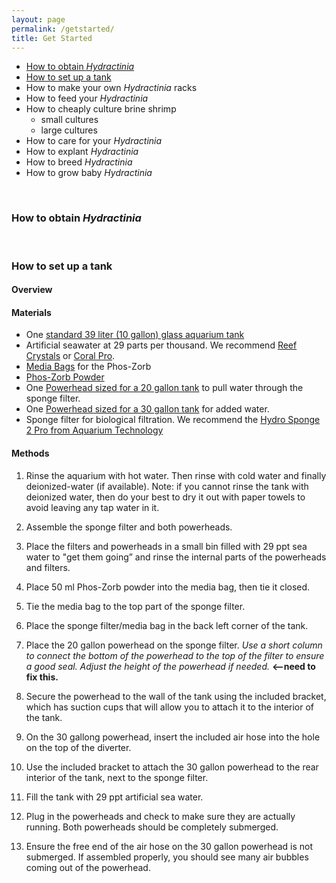 ```yaml
---
layout: page
permalink: /getstarted/
title: Get Started
---
```



- [How to obtain *Hydractinia*](#how-to-obtain-hydractinia)
- [How to set up a tank](#how-to-set-up-a-tank)
- How to make your own *Hydractinia* racks
- How to feed your *Hydractinia*
- How to cheaply culture brine shrimp
  - small cultures
  - large cultures
- How to care for your *Hydractinia*
- How to explant *Hydractinia*
- How to breed *Hydractinia*
- How to grow baby *Hydractinia*


&nbsp;

### How to obtain *Hydractinia*

&nbsp;

### How to set up a tank

#### Overview



#### Materials
- One [standard 39 liter (10 gallon) glass aquarium tank](https://www.aqueon.com/products/aquariums/standard-glass-rectangle-aquariums)
- Artificial seawater at 29 parts per thousand. We recommend [Reef Crystals](http://www.instantocean.com/Products/Sea-Salt-Mixes/reef-crystals-sea-salt.aspx) or [Coral Pro](https://www.redseafish.com/red-sea-salts/coral-pro-salt/).
- [Media Bags](http://usa.hagen.com/Aquatic/Media-Inserts/Clip-On/A1362) for the Phos-Zorb
-	[Phos-Zorb Powder](https://www.apifishcare.com/product.php?p=details&id=548#.Xk1xIGhKhjE)
-	One [Powerhead sized for a 20 gallon tank](http://usa.hagen.com/Aquatic/Pumps/Circulation/A585) to pull water through the sponge filter.
- One [Powerhead sized for a 30 gallon tank](http://usa.hagen.com/Aquatic/Pumps/Circulation/A586) for added water.
-	Sponge filter for biological filtration. We recommend the [Hydro Sponge 2 Pro from Aquarium Technology](http://www.atisponge.com/products/hydro-sponge/)

#### Methods
1.	Rinse the aquarium with hot water. Then rinse with cold water and finally deionized-water (if available). Note: if you cannot rinse the tank with deionized water, then do your best to dry it out with paper towels to avoid leaving any tap water in it.

1.	Assemble the sponge filter and both powerheads.

1.	Place the filters and powerheads in a small bin filled with 29 ppt sea water to "get them going” and rinse the internal parts of the powerheads and filters.

1.	Place 50 ml Phos-Zorb powder into the media bag, then tie it closed.

1.	Tie the media bag to the top part of the sponge filter.

1.	Place the sponge filter/media bag in the back left corner of the tank.

1.	Place the 20 gallon powerhead on the sponge filter. *Use a short column to connect the bottom of the powerhead to the top of the filter to ensure a good seal. Adjust the height of the powerhead if needed.* **<--need to fix this.**

1.  Secure the powerhead to the wall of the tank using the included bracket, which has suction cups that will allow you to attach it to the interior of the tank.

1.	On the 30 gallong powerhead, insert the included air hose into the hole on the top of the diverter.

1.	Use the included bracket to attach the 30 gallon powerhead to the rear interior of the tank, next to the sponge filter.

1.	Fill the tank with 29 ppt artificial sea water.

1.	Plug in the powerheads and check to make sure they are actually running. Both powerheads should be completely submerged.

1. Ensure the free end of the air hose on the 30 gallon powerhead is not submerged. If assembled properly, you should see many air bubbles coming out of the powerhead.
